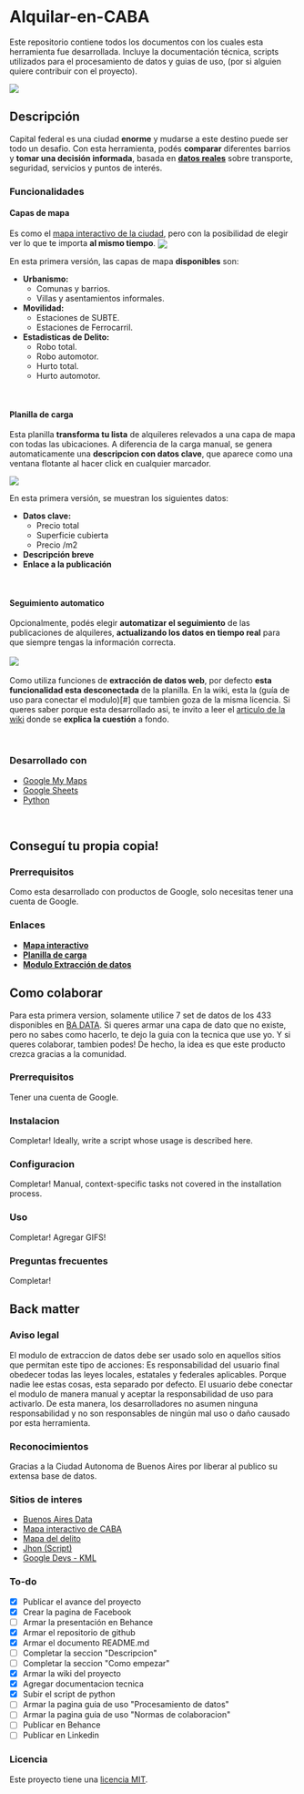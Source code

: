 # Alquilar-en-CABA
Este repositorio contiene todos los documentos con los cuales esta herramienta fue desarrollada. Incluye la documentación técnica, scripts utilizados para el procesamiento de datos y guias de uso, (por si alguien quiere contribuir con el proyecto).

<img align="center" src="https://github.com/TadeoRiganti/Alquilar-en-CABA/blob/main/kit-de-prensa/gh-banner-readme.png">

## Descripción

Capital federal es una ciudad **enorme** y mudarse a este destino puede ser todo un desafio. 
Con esta herramienta, podés **comparar** diferentes barrios y **tomar una decisión informada**, basada en [**datos reales**]((https://data.buenosaires.gob.ar/dataset/)) sobre transporte, seguridad, servicios y puntos de interés.

### Funcionalidades

#### Capas de mapa

Es como el [mapa interactivo de la ciudad](https://mapa.buenosaires.gob.ar/), pero con la posibilidad de elegir ver lo que te importa **al mismo tiempo**.
<img align="center" src="https://github.com/TadeoRiganti/Alquilar-en-CABA/blob/main/kit-de-prensa/Infografias/infografia-capas-de-mapa.png">

En esta primera versión, las capas de mapa **disponibles** son:
  - **Urbanismo:**
    - Comunas y barrios.
    - Villas y asentamientos informales.
  - **Movilidad:**
    - Estaciones de SUBTE.
    - Estaciones de Ferrocarril.
  - **Estadisticas de Delito:**
    - Robo total.
    - Robo automotor.
    - Hurto total.
    - Hurto automotor.

<br> 

#### Planilla de carga

Esta planilla **transforma tu lista** de alquileres relevados a una capa de mapa con todas las ubicaciones.
A diferencia de la carga manual, se genera automaticamente una **descripcion con datos clave**, que aparece como una ventana flotante al hacer click en cualquier marcador.

<img align="center" src="https://github.com/TadeoRiganti/Alquilar-en-CABA/blob/main/kit-de-prensa/Infografias/infografia-planilla-mapa.png">

En esta primera versión, se muestran los siguientes datos:
- **Datos clave:**
    - Precio total
    - Superficie cubierta
    - Precio /m2
- **Descripción breve**
- **Enlace a la publicación**


<br>

#### Seguimiento automatico

Opcionalmente, podés elegir **automatizar el seguimiento** de las publicaciones de alquileres, **actualizando los datos en tiempo real** para que siempre tengas la información correcta.
<br><br>
<img align="center" src="https://github.com/TadeoRiganti/Alquilar-en-CABA/blob/main/kit-de-prensa/Cliparts/gif-carga-automatica.gif">
<br><br>
Como utiliza funciones de **extracción de datos web**, por defecto **esta funcionalidad esta desconectada** de la planilla. 
En la wiki, esta la (guía de uso para conectar el modulo)[#] que tambien goza de la misma licencia.
Si queres saber porque esta desarrollado asi, te invito a leer el [articulo de la wiki](https://github.com/TadeoRiganti/Alquilar-en-CABA/wiki/Planilla-de-carga#modulo-de-extraccion-de-datos) donde se **explica la cuestión** a fondo. 

<br>

### Desarrollado con

- [Google My Maps](https://github.com/TadeoRiganti/Alquilar-en-CABA/wiki/My-Maps-%E2%80%90-Implementacion)
- [Google Sheets](https://github.com/TadeoRiganti/Alquilar-en-CABA/wiki/Sheets-%E2%80%90-Implementacion)
- [Python](https://github.com/TadeoRiganti/Alquilar-en-CABA/wiki/Python-Script-%E2%80%90-Conversi%C3%B3n-CSV%E2%80%90KML)

<br>

## Conseguí tu propia copia!

### Prerrequisitos

Como esta desarrollado con productos de Google, solo necesitas tener una cuenta de Google.

### Enlaces

- [**Mapa interactivo**](https://github.com/TadeoRiganti/Alquilar-en-CABA/wiki/Obtener-una-copia-%E2%80%90-Alquila-en-CABA)
- [**Planilla de carga**](https://docs.google.com/spreadsheets/d/1n8KmH8Q9s2Fp96RFHQW84AAExconjnvSWJ40BhUe-6I/copy)
- [**Modulo Extracción de datos**](https://github.com/TadeoRiganti/Alquilar-en-CABA/wiki/Guia-de-instalacion-%E2%80%90-Seguimiento-automatico)


## Como colaborar

Para esta primera version, solamente utilice 7 set de datos de los 433 disponibles en [BA DATA](https://data.buenosaires.gob.ar/).
Si queres armar una capa de dato que no existe, pero no sabes como hacerlo, te dejo la guia con la tecnica que use yo.
Y si queres colaborar, tambien podes! De hecho, la idea es que este producto crezca gracias a la comunidad.

### Prerrequisitos

Tener una cuenta de Google.

### Instalacion

Completar! Ideally, write a script whose usage is described here.

### Configuracion

Completar! Manual, context-specific tasks not covered in the installation process.

### Uso

Completar! Agregar GIFS!

### Preguntas frecuentes

Completar!

## Back matter

### Aviso legal

El modulo de extraccion de datos debe ser usado solo en aquellos sitios que permitan este tipo de acciones: 
Es responsabilidad del usuario final obedecer todas las leyes locales, estatales y federales aplicables.
Porque nadie lee estas cosas, esta separado por defecto. El usuario debe conectar el modulo de manera manual y aceptar la responsabilidad de uso para activarlo.
De esta manera, los desarrolladores no asumen ninguna responsabilidad y no son responsables de ningún mal uso o daño causado por esta herramienta.


### Reconocimientos

Gracias a la Ciudad Autonoma de Buenos Aires por liberar al publico su extensa base de datos. 

### Sitios de interes

- [Buenos Aires Data](https://gist.github.com/DomPizzie/7a5ff55ffa9081f2de27c315f5018afc)
- [Mapa interactivo de CABA](https://gist.github.com/PurpleBooth/109311bb0361f32d87a2)
- [Mapa del delito](https://gist.github.com/fvcproductions/1bfc2d4aecb01a834b46)
- [Jhon (Script)](https://github.com/me-and-company/readme-template)
- [Google Devs - KML](https://github.com/me-and-company/readme-template)

### To-do

- [x] Publicar el avance del proyecto
- [x] Crear la pagina de Facebook
- [ ] Armar la presentación en Behance
- [x] Armar el repositorio de github
- [x] Armar el documento README.md
- [ ] Completar la seccion "Descripcion"
- [ ] Completar la seccion "Como empezar"
- [x] Armar la wiki del proyecto
- [x] Agregar documentacion tecnica
- [x] Subir el script de python
- [ ] Armar la pagina guia de uso "Procesamiento de datos"
- [ ] Armar la pagina guia de uso "Normas de colaboracion"
- [ ] Publicar en Behance
- [ ] Publicar en Linkedin

### Licencia

Este proyecto tiene una [licencia MIT](LICENSE.md).
